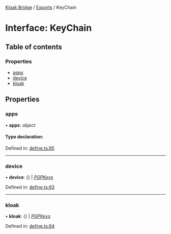 [Kloak Bridge](../README.md) / [Exports](../modules.md) / KeyChain

# Interface: KeyChain

## Table of contents

### Properties

- [apps](keychain.md#apps)
- [device](keychain.md#device)
- [kloak](keychain.md#kloak)

## Properties

### apps

• **apps**: *object*

#### Type declaration:

Defined in: [define.ts:95](https://github.com/CoNET-project/kloak-bridge/blob/db9c422/src/define.ts#L95)

___

### device

• **device**: {} \| [*PGPKeys*](pgpkeys.md)

Defined in: [define.ts:93](https://github.com/CoNET-project/kloak-bridge/blob/db9c422/src/define.ts#L93)

___

### kloak

• **kloak**: {} \| [*PGPKeys*](pgpkeys.md)

Defined in: [define.ts:94](https://github.com/CoNET-project/kloak-bridge/blob/db9c422/src/define.ts#L94)
